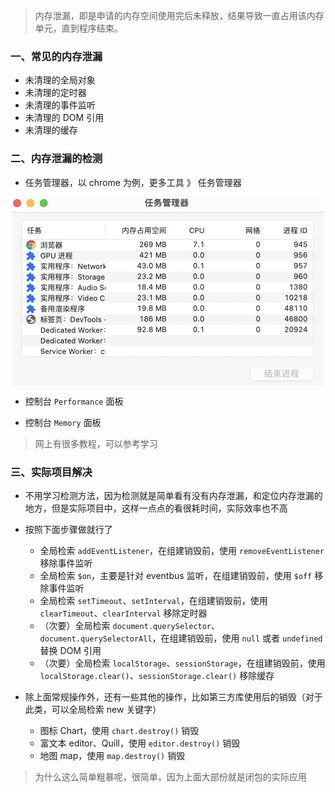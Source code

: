 > 内存泄漏，即是申请的内存空间使用完后未释放，结果导致一直占用该内存单元，直到程序结束。

### 一、常见的内存泄漏

- 未清理的全局对象
- 未清理的定时器
- 未清理的事件监听
- 未清理的 DOM 引用
- 未清理的缓存


### 二、内存泄漏的检测

- 任务管理器，以 chrome 为例，更多工具 》 任务管理器

<img src="../static/b_7_1.jpg" alt="图片描述"  width="500" style="display: block; margin: 10px auto;">

- 控制台 `Performance` 面板

- 控制台 `Memory` 面板

> 网上有很多教程，可以参考学习

### 三、实际项目解决

- 不用学习检测方法，因为检测就是简单看有没有内存泄漏，和定位内存泄漏的地方，但是实际项目中，这样一点点的看很耗时间，实际效率也不高
- 按照下面步骤做就行了
  - 全局检索 `addEventListener`，在组建销毁前，使用 `removeEventListener` 移除事件监听
  - 全局检索 `$on`，主要是针对 eventbus 监听，在组建销毁前，使用 `$off` 移除事件监听
  - 全局检索 `setTimeout`、`setInterval`，在组建销毁前，使用 `clearTimeout`、`clearInterval` 移除定时器
  - （次要）全局检索 `document.querySelector`、`document.querySelectorAll`，在组建销毁前，使用 `null` 或者 `undefined` 替换 DOM 引用
  - （次要）全局检索 `localStorage`、`sessionStorage`，在组建销毁前，使用 `localStorage.clear()`、`sessionStorage.clear()` 移除缓存

- 除上面常规操作外，还有一些其他的操作，比如第三方库使用后的销毁（对于此类，可以全局检索 new 关键字）
  - 图标 Chart，使用 `chart.destroy()` 销毁
  - 富文本 editor、Quill，使用 `editor.destroy()` 销毁
  - 地图 map，使用 `map.destroy()` 销毁

> 为什么这么简单粗暴呢，很简单，因为上面大部份就是闭包的实际应用